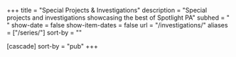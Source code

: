 +++
title = "Special Projects & Investigations"
description = "Special projects and investigations showcasing the best of Spotlight PA"
subhed = " "
show-date = false
show-item-dates = false
url = "/investigations/"
aliases = ["/series/"]
sort-by = ""

[cascade]
sort-by = "pub"
+++
